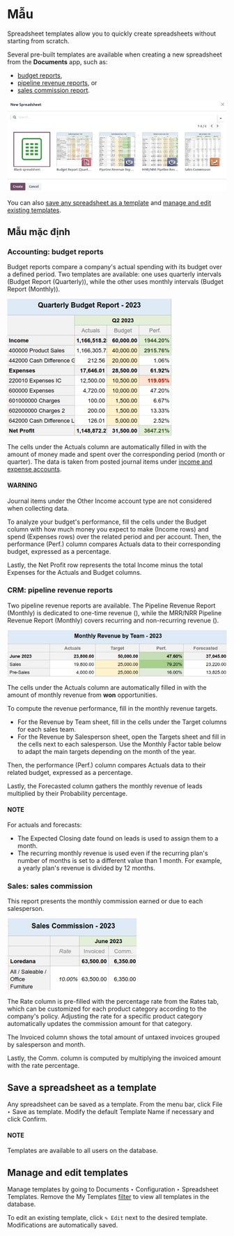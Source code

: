# Mẫu

Spreadsheet templates allow you to quickly create spreadsheets without starting from scratch.

Several pre-built templates are available when creating a new spreadsheet from the **Documents**
app, such as:

- [budget reports](#templates-budget-reports),
- [pipeline revenue reports](#templates-pipeline-reports), or
- [sales commission report](#templates-sales-commission).

![View of all the default templates](../../../.gitbook/assets/report-templates.png)

You can also [save any spreadsheet as a template](#templates-save) and [manage and edit
existing templates](#templates-manage).

## Mẫu mặc định

<a id="templates-budget-reports"></a>

### Accounting: budget reports

Budget reports compare a company's actual spending with its budget over a defined period. Two
templates are available: one uses quarterly intervals (Budget Report (Quarterly)), while
the other uses monthly intervals (Budget Report (Monthly)).

![Extract of a budget report](../../../.gitbook/assets/budget-report.png)

The cells under the Actuals column are automatically filled in with the amount of money
made and spent over the corresponding period (month or quarter). The data is taken from posted
journal items under [income and expense accounts](../../finance/accounting/get_started/chart_of_accounts.md#chart-of-account-type).

#### WARNING
Journal items under the Other Income account type are not considered when collecting
data.

To analyze your budget's performance, fill the cells under the Budget column with how
much money you expect to make (Income rows) and spend (Expenses rows) over
the related period and per account. Then, the performance (Perf.) column compares
Actuals data to their corresponding budget, expressed as a percentage.

Lastly, the Net Profit row represents the total Income minus the total
Expenses for the Actuals and Budget columns.

<a id="templates-pipeline-reports"></a>

### CRM: pipeline revenue reports

Two pipeline revenue reports are available. The Pipeline Revenue Report (Monthly) is
dedicated to one-time revenue (), while the MRR/NRR
Pipeline Revenue Report (Monthly) covers recurring and non-recurring revenue ().

![Extract of a pipeline revenue report](../../../.gitbook/assets/pipeline-revenue.png)

The cells under the Actuals column are automatically filled in with the amount of
monthly revenue from **won** opportunities.

To compute the revenue performance, fill in the monthly revenue targets.

- For the Revenue by Team sheet, fill in the cells under the Target columns
  for each sales team.
- For the Revenue by Salesperson sheet, open the Targets sheet and fill in
  the cells next to each salesperson. Use the Monthly Factor table below to adapt the
  main targets depending on the month of the year.

Then, the performance (Perf.) column compares Actuals data to their related
budget, expressed as a percentage.

Lastly, the Forecasted column gathers the monthly revenue of leads multiplied by their
Probability percentage.

#### NOTE
For actuals and forecasts:

- The Expected Closing date found on leads is used to assign them to a month.
- The recurring monthly revenue is used even if the recurring plan's number of months is set to
  a different value than 1 month. For example, a yearly plan's revenue is divided by 12 months.

<a id="templates-sales-commission"></a>

### Sales: sales commission

This report presents the monthly commission earned or due to each salesperson.

![Extract of a sales commission report](../../../.gitbook/assets/sales-commission.png)

The Rate column is pre-filled with the percentage rate from the Rates tab,
which can be customized for each product category according to the company's policy. Adjusting the
rate for a specific product category automatically updates the commission amount for that category.

The Invoiced column shows the total amount of untaxed invoices grouped by salesperson
and month.

Lastly, the Comm. column is computed by multiplying the invoiced amount with the rate
percentage.

<a id="templates-save"></a>

## Save a spreadsheet as a template

Any spreadsheet can be saved as a template. From the menu bar, click File ‣ Save
as template. Modify the default Template Name if necessary and click
Confirm.

#### NOTE
Templates are available to all users on the database.

<a id="templates-manage"></a>

## Manage and edit templates

Manage templates by going to Documents ‣ Configuration ‣ Spreadsheet Templates.
Remove the My Templates [filter](../../essentials/search.md#search-preconfigured-filters) to view all
templates in the database.

To edit an existing template, click `✎ Edit` next to the desired template. Modifications are
automatically saved.
